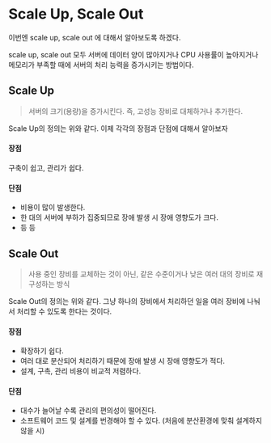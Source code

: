 # Scale Up, Scale Out
이번엔 scale up, scale out 에 대해서 알아보도록 하겠다.  

scale up, scale out 모두 서버에 데이터 양이 많아지거나 CPU 사용률이 높아지거나 메모리가 부족할 때에 서버의 처리 능력을 증가시키는 방법이다.

## Scale Up
> 서버의 크기(용량)을 증가시킨다. 즉, 고성능 장비로 대체하거나 추가한다.

Scale Up의 정의는 위와 같다. 이제 각각의 장점과 단점에 대해서 알아보자

#### 장점
구축이 쉽고, 관리가 쉽다.

#### 단점
- 비용이 많이 발생한다.
- 한 대의 서버에 부하가 집중되므로 장애 발생 시 장애 영향도가 크다.
- 등 등 

## Scale Out
> 사용 중인 장비를 교체하는 것이 아닌, 같은 수준이거나 낮은 여러 대의 장비로 재구성하는 방식

Scale Out의 정의는 위와 같다. 그냥 하나의 장비에서 처리하던 일을 여러 장비에 나눠서 처리할 수 있도록 한다는 것이다.

#### 장점
- 확장하기 쉽다.
- 여러 대로 분산되어 처리하기 때문에 장애 발생 시 장애 영향도가 적다.
- 설계, 구촉, 관리 비용이 비교적 저렴하다.

#### 단점
- 대수가 늘어날 수록 관리의 편의성이 떨어진다.
- 소프트웨어 코드 및 설계를 번경해야 할 수 있다. (처음에 분산환경에 맞춰 설계하지 않을 시)
